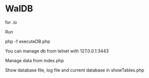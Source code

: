 # WalDB
for .io

Run

php -f executeDB.php

You can manage db from telnet with 127.0.0.1:3443

Manage data from index.php

Show database file, log file and current database in showTables.php

